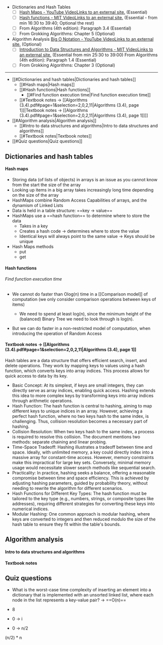 - Dictionaries and Hash Tables  
    - [ ] [Hash Maps - YouTube VideoLinks to an external site.](https://www.youtube.com/watch?v=eMymKAFYaCs "Link") (Essential)
    - [ ] [Hash functions - MIT VideoLinks to an external site.](https://www.youtube.com/watch?v=Nu8YGneFCWE&t=990s "Link") (Essential - from min 16:30 to 39:40; Optional the rest)  
    - [ ] From Algorithms (4th edition): Paragraph 3.4 (Essential)  
    - [ ] From Grokking Algorithms: Chapter 5 (Optional)  
- Algorithm Analysis [Big O Notation - YouTube VideoLinks to an external site.](https://www.youtube.com/watch?v=v4cd1O4zkGw "Link") (Optional)  
    - [ ] [Introduction to Data Structures and Algorithms - MIT VideoLinks to an external site.](https://www.youtube.com/watch?v=ZA-tUyM_y7s&t=1527s "Link") (Essential from min 25:30 to 39:00) From Algorithms (4th edition): Paragraph 1.4 (Essential)  
    - [ ] From Grokking Algorithms: Chapter 3 (Optional)
---
- [[#Dictionaries and hash tables|Dictionaries and hash tables]]
	- [[#Hash maps|Hash maps]]
	- [[#Hash functions|Hash functions]]
		- [[#Find function execution time|Find function execution time]]
	- [[#Textbook notes → [[Algorithms (3.4).pdf#page=1&selection=2,0,2,11|Algorithms (3.4), page 1]]|Textbook notes → [[Algorithms (3.4).pdf#page=1&selection=2,0,2,11|Algorithms (3.4), page 1]]]]
- [[#Algorithm analysis|Algorithm analysis]]
	- [[#Intro to data structures and algorithms|Intro to data structures and algorithms]]
	- [[#Textbook notes|Textbook notes]]
- [[#Quiz questions|Quiz questions]]

## Dictionaries and hash tables
#### Hash maps
- Storing data (of lists of objects) in arrays is an issue as you cannot know from the start the size of the array
- Looking up items in a big array takes increasingly long time depending on the size of the array
- HashMaps combine Random Access Capabilities of arrays, and the dynamism of Linked Lists
- Data is held in a table structure:  ==key → value==
- HashMaps use a ==hash function== to determine where to store the data
	- Takes in a key
	- Creates a hash code → determines where to store the value
	- Identical keys will always point to the same value → Keys should be unique
- Hash Maps methods
	- put
	- get

#### Hash functions
###### Find function execution time
- We cannot do faster than Olog(n) time in a [[Comparison model]] of computation (we only consider comparison operations between keys of items)
	- We need to spend at least log(n), since the minimum height of the (balanced) Binary Tree we need to look through is log(n).

- But we can do faster in a non-restricted model of computation, when introducing the operation of Random Access

#### Textbook notes → [[Algorithms (3.4).pdf#page=1&selection=2,0,2,11|Algorithms (3.4), page 1]]
Hash tables are a data structure that offers efficient search, insert, and delete operations. They work by mapping keys to values using a hash function, which converts keys into array indices. This process allows for quick access to data by its key. 

- Basic Concept: At its simplest, if keys are small integers, they can directly serve as array indices, enabling quick access. Hashing extends this idea to more complex keys by transforming keys into array indices through arithmetic operations.
- Hash Function: The hash function is central to hashing, aiming to map different keys to unique indices in an array. However, achieving a perfect hash function, where no two keys hash to the same index, is challenging. Thus, collision resolution becomes a necessary part of hashing.
- Collision Resolution: When two keys hash to the same index, a process is required to resolve this collision. The document mentions two methods: separate chaining and linear probing.
- Time-Space Tradeoff: Hashing illustrates a tradeoff between time and space. Ideally, with unlimited memory, a key could directly index into a massive array for constant-time access. However, memory constraints make this impractical for large key sets. Conversely, minimal memory usage would necessitate slower search methods like sequential search.
- Practicality: In practice, hashing seeks a balance, offering a reasonable compromise between time and space efficiency. This is achieved by adjusting hashing parameters, guided by probability theory, without needing to rewrite the algorithm for different scenarios.
- Hash Functions for Different Key Types: The hash function must be tailored to the key type (e.g., numbers, strings, or composite types like addresses), requiring different strategies for converting these keys into numerical indices.
- Modular Hashing: One common approach is modular hashing, where keys are converted to integers and then reduced modulo the size of the hash table to ensure they fit within the table's bounds.

## Algorithm analysis
#### Intro to data structures and algorithms
#### Textbook notes



## Quiz questions
- What is the worst-case time complexity of inserting an element into a dictionary that is implemented with an unsorted linked list, where each node in the list represents a key-value pair? → ==O(n)==


- 8
- 0 → i
- 0 → n/2

(n/2) * n